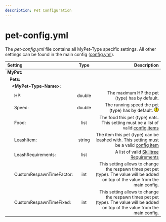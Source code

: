 ```yaml
---
description: Pet Configuration
---
```


# pet-config.yml

The _pet-config.yml_ file contains all MyPet-Type specific settings. All other settings can be found in the main config \([config.yml](config.yml.md)\).

| Setting | Type | Description |
| :--- | :---: | ---: |
| **MyPet:** |  |  |
|   **Pets:** |  |  |
|     **&lt;MyPet-Type-Name&gt;:** |  |  |
|       HP: | double | The maximum HP the pet \(type\) has by default. |
|       Speed: | double | The running speed the pet \(type\) has by default. ![$](../../.gitbook/assets/exclaim.gif) Small changes have a massive impact on the speed ![$](../../.gitbook/assets/exclaim.gif) |
|       Food: | list | The food this pet \(type\) eats. This setting must be a list of valid [config items](configitems.md) |
|       LeashItem: | string | The item this pet \(type\) can be leashed with. This setting must be a valid [config item](configitems.md) |
|       LeashRequirements: | list | A list of valid [Skilltree Requirements](../../systems/skilltrees/skilltree-requirements.md) |
|       CustomRespawnTimeFactor: | int | This setting allows to change the respawn times pet pet \(type\). The value will be added on top of the value from the main config. |
|       CustomRespawnTimeFixed: | int | This setting allows to change the respawn times pet pet \(type\). The value will be added on top of the value from the main config. |

